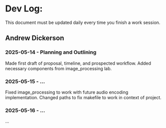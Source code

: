# Dev Log:

This document must be updated daily every time you finish a work session.

## Andrew Dickerson

### 2025-05-14 - Planning and Outlining
Made first draft of proposal, timeline, and prospected workflow.
Added necessary components from image_processing lab.

### 2025-05-15 - ...
Fixed image_processing to work with future audio encoding implementation. Changed paths to fix makefile to work in context of project.

### 2025-05-16 - ...
...
